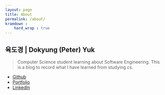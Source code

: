 ```yaml
---
layout: page
title: About
permalink: /about/
kramdown : 
    hard_wrap : true
---
```


## 육도경 | Dokyung (Peter) Yuk
> Computer Science student learning about Software Engineering.
This is a blog to record what I have learned from studying cs.

- <a href="https://github.com/dyuk01">Github</a>
- <a href="https://dyuk01.github.io/main/">Portfolio</a>
- <a href="https://www.linkedin.com/in/peter-yuk-a3aba3254/">LinkedIn</a>
